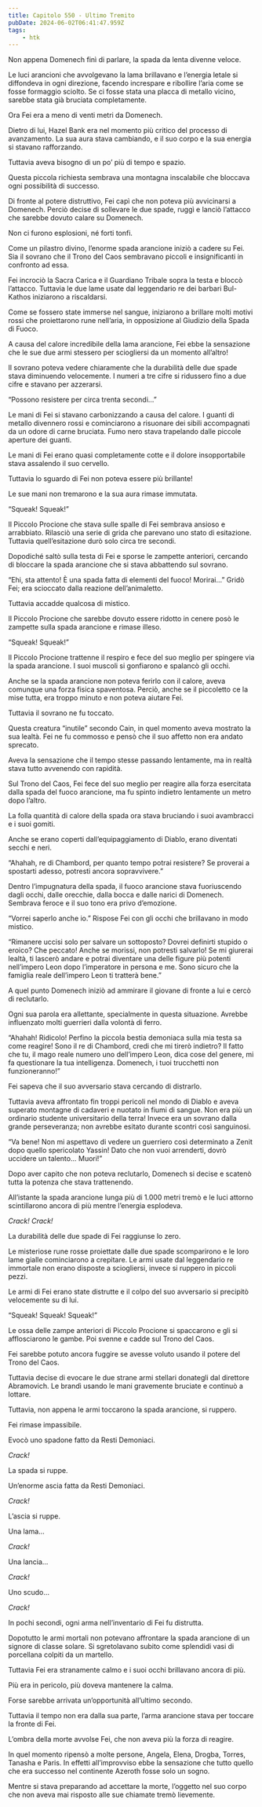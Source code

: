 ```yaml
---
title: Capitolo 550 - Ultimo Tremito
pubDate: 2024-06-02T06:41:47.959Z
tags:
    - htk
---
```


Non appena Domenech finì di parlare, la spada da lenta divenne veloce.

Le luci arancioni che avvolgevano la lama brillavano e l’energia letale si diffondeva in ogni direzione, facendo increspare e ribollire l’aria come se fosse formaggio sciolto. Se ci fosse stata una placca di metallo vicino, sarebbe stata già bruciata completamente.

Ora Fei era a meno di venti metri da Domenech.

Dietro di lui, Hazel Bank era nel momento più critico del processo di avanzamento. La sua aura stava cambiando, e il suo corpo e la sua energia si stavano rafforzando.

Tuttavia aveva bisogno di un po’ più di tempo e spazio.

Questa piccola richiesta sembrava una montagna inscalabile che bloccava ogni possibilità di successo.

Di fronte al potere distruttivo, Fei capì che non poteva più avvicinarsi a Domenech. Perciò decise di sollevare le due spade, ruggì e lanciò l’attacco che sarebbe dovuto calare su Domenech.

Non ci furono esplosioni, né forti tonfi.

Come un pilastro divino, l’enorme spada arancione iniziò a cadere su Fei. Sia il sovrano che il Trono del Caos sembravano piccoli e insignificanti in confronto ad essa.

Fei incrociò la Sacra Carica e il Guardiano Tribale sopra la testa e bloccò l’attacco. Tuttavia le due lame usate dal leggendario re dei barbari Bul-Kathos iniziarono a riscaldarsi.

Come se fossero state immerse nel sangue, iniziarono a brillare molti motivi rossi che proiettarono rune nell’aria, in opposizione al Giudizio della Spada di Fuoco.

A causa del calore incredibile della lama arancione, Fei ebbe la sensazione che le sue due armi stessero per sciogliersi da un momento all’altro!

Il sovrano poteva vedere chiaramente che la durabilità delle due spade stava diminuendo velocemente. I numeri a tre cifre si ridussero fino a due cifre e stavano per azzerarsi.

“Possono resistere per circa trenta secondi…”

Le mani di Fei si stavano carbonizzando a causa del calore. I guanti di metallo divennero rossi e cominciarono a risuonare dei sibili accompagnati da un odore di carne bruciata. Fumo nero stava trapelando dalle piccole aperture dei guanti.

Le mani di Fei erano quasi completamente cotte e il dolore insopportabile stava assalendo il suo cervello.

Tuttavia lo sguardo di Fei non poteva essere più brillante!

Le sue mani non tremarono e la sua aura rimase immutata.

“Squeak! Squeak!”

Il Piccolo Procione che stava sulle spalle di Fei sembrava ansioso e arrabbiato. Rilasciò una serie di grida che parevano uno stato di esitazione. Tuttavia quell’esitazione durò solo circa tre secondi.

Dopodiché saltò sulla testa di Fei e sporse le zampette anteriori, cercando di bloccare la spada arancione che si stava abbattendo sul sovrano.

“Ehi, sta attento! È una spada fatta di elementi del fuoco! Morirai…” Gridò Fei; era scioccato dalla reazione dell’animaletto.

Tuttavia accadde qualcosa di mistico.

Il Piccolo Procione che sarebbe dovuto essere ridotto in cenere posò le zampette sulla spada arancione e rimase illeso.

“Squeak! Squeak!”

Il Piccolo Procione trattenne il respiro e fece del suo meglio per spingere via la spada arancione. I suoi muscoli si gonfiarono e spalancò gli occhi.

Anche se la spada arancione non poteva ferirlo con il calore, aveva comunque una forza fisica spaventosa. Perciò, anche se il piccoletto ce la mise tutta, era troppo minuto e non poteva aiutare Fei.

Tuttavia il sovrano ne fu toccato.

Questa creatura “inutile” secondo Cain, in quel momento aveva mostrato la sua lealtà. Fei ne fu commosso e pensò che il suo affetto non era andato sprecato.

Aveva la sensazione che il tempo stesse passando lentamente, ma in realtà stava tutto avvenendo con rapidità.

Sul Trono del Caos, Fei fece del suo meglio per reagire alla forza esercitata dalla spada del fuoco arancione, ma fu spinto indietro lentamente un metro dopo l’altro.

La folla quantità di calore della spada ora stava bruciando i suoi avambracci e i suoi gomiti.

Anche se erano coperti dall’equipaggiamento di Diablo, erano diventati secchi e neri.

“Ahahah, re di Chambord, per quanto tempo potrai resistere? Se proverai a spostarti adesso, potresti ancora sopravvivere.”

Dentro l’impugnatura della spada, il fuoco arancione stava fuoriuscendo dagli occhi, dalle orecchie, dalla bocca e dalle narici di Domenech. Sembrava feroce e il suo tono era privo d’emozione.

“Vorrei saperlo anche io.” Rispose Fei con gli occhi che brillavano in modo mistico.

“Rimanere uccisi solo per salvare un sottoposto? Dovrei definirti stupido o eroico? Che peccato! Anche se morissi, non potresti salvarlo! Se mi giurerai lealtà, ti lascerò andare e potrai diventare una delle figure più potenti nell’impero Leon dopo l’imperatore in persona e me. Sono sicuro che la famiglia reale dell’impero Leon ti tratterà bene.”

A quel punto Domenech iniziò ad ammirare il giovane di fronte a lui e cercò di reclutarlo.

Ogni sua parola era allettante, specialmente in questa situazione. Avrebbe influenzato molti guerrieri dalla volontà di ferro.

“Ahahah! Ridicolo! Perfino la piccola bestia demoniaca sulla mia testa sa come reagire! Sono il re di Chambord, credi che mi tirerò indietro? Il fatto che tu, il mago reale numero uno dell’impero Leon, dica cose del genere, mi fa questionare la tua intelligenza. Domenech, i tuoi trucchetti non funzioneranno!”

Fei sapeva che il suo avversario stava cercando di distrarlo.

Tuttavia aveva affrontato fin troppi pericoli nel mondo di Diablo e aveva superato montagne di cadaveri e nuotato in fiumi di sangue. Non era più un ordinario studente universitario della terra! Invece era un sovrano dalla grande perseveranza; non avrebbe esitato durante scontri così sanguinosi.

“Va bene! Non mi aspettavo di vedere un guerriero così determinato a Zenit dopo quello spericolato Yassin! Dato che non vuoi arrenderti, dovrò uccidere un talento… Muori!”

Dopo aver capito che non poteva reclutarlo, Domenech si decise e scatenò tutta la potenza che stava trattenendo.

All’istante la spada arancione lunga più di 1.000 metri tremò e le luci attorno scintillarono ancora di più mentre l’energia esplodeva.

<em>Crack! Crack!</em>

La durabilità delle due spade di Fei raggiunse lo zero.

Le misteriose rune rosse proiettate dalle due spade scomparirono e le loro lame gialle cominciarono a crepitare. Le armi usate dal leggendario re immortale non erano disposte a sciogliersi, invece si ruppero in piccoli pezzi.

Le armi di Fei erano state distrutte e il colpo del suo avversario si precipitò velocemente su di lui.

“Squeak! Squeak! Squeak!”

Le ossa delle zampe anteriori di Piccolo Procione si spaccarono e gli si afflosciarono le gambe. Poi svenne e cadde sul Trono del Caos.

Fei sarebbe potuto ancora fuggire se avesse voluto usando il potere del Trono del Caos.

Tuttavia decise di evocare le due strane armi stellari donategli dal direttore Abramovich. Le brandì usando le mani gravemente bruciate e continuò a lottare.

Tuttavia, non appena le armi toccarono la spada arancione, si ruppero.

Fei rimase impassibile.

Evocò uno spadone fatto da Resti Demoniaci.

<em>Crack!</em>

La spada si ruppe.

Un’enorme ascia fatta da Resti Demoniaci.

<em>Crack!</em>

L’ascia si ruppe.

Una lama…

<em>Crack!</em>

Una lancia…

<em>Crack!</em>

Uno scudo…

<em>Crack!</em>

In pochi secondi, ogni arma nell’inventario di Fei fu distrutta.

Dopotutto le armi mortali non potevano affrontare la spada arancione di un signore di classe solare. Si sgretolavano subito come splendidi vasi di porcellana colpiti da un martello.

Tuttavia Fei era stranamente calmo e i suoi occhi brillavano ancora di più.

Più era in pericolo, più doveva mantenere la calma.

Forse sarebbe arrivata un’opportunità all’ultimo secondo.

Tuttavia il tempo non era dalla sua parte, l’arma arancione stava per toccare la fronte di Fei.

L’ombra della morte avvolse Fei, che non aveva più la forza di reagire.

In quel momento ripensò a molte persone, Angela, Elena, Drogba, Torres, Tanasha e Paris. In effetti all’improvviso ebbe la sensazione che tutto quello che era successo nel continente Azeroth fosse solo un sogno.

Mentre si stava preparando ad accettare la morte, l’oggetto nel suo corpo che non aveva mai risposto alle sue chiamate tremò lievemente.


